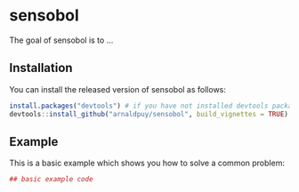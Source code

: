 # sensobol

The goal of sensobol is to ...

## Installation

You can install the released version of sensobol as follows:

``` r
install.packages("devtools") # if you have not installed devtools package already
devtools::install_github("arnaldpuy/sensobol", build_vignettes = TRUE)
```

## Example

This is a basic example which shows you how to solve a common problem:

``` r
## basic example code
```

